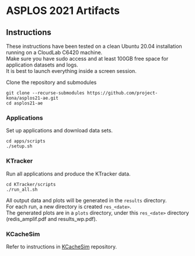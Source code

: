 # ASPLOS 2021 Artifacts

## Instructions  
These instructions have been tested on a clean Ubuntu 20.04 installation running on a CloudLab C6420 machine.  
Make sure you have sudo access and at least 100GB free space for application datasets and logs.  
It is best to launch everything inside a screen session.

Clone the repository and submodules
```
git clone --recurse-submodules https://github.com/project-kona/asplos21-ae.git  
cd asplos21-ae
```

### Applications  

Set up applications and download data sets.
```
cd apps/scripts
./setup.sh
```

### KTracker 

Run all applications and produce the KTracker data. 
```
cd KTracker/scripts  
./run_all.sh  
```

All output data and plots will be generated in the `results` directory.  
For each run, a new directory is created `res_<date>`.   
The generated plots are in a `plots` directory, under this `res_<date>` directory (redis\_amplif.pdf and results\_wp.pdf).  

### KCacheSim 

Refer to instructions in [KCacheSim](https://github.com/project-kona/KCacheSim) repository.
